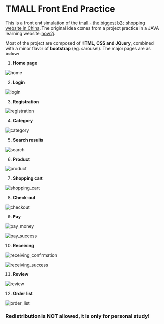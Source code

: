 # TMALL Front End Practice

This is a front end simulation of the [tmall - the biggest b2c shopping website in China](https://www.tmall.com). The original idea comes from a project practice in a JAVA learning website: [how2j](http://how2j.cn/).

Most of the project are composed of **HTML, CSS and JQuery**, combined with a minor flavor of **bootstrap** (eg. carousel). The major pages are as below:

1. **Home page**

![](img/snapshot/home.png "home")

2. **Login**

![](img/snapshot/login.png "login")

3. **Registration**

![](img/snapshot/register.png "registration")

4. **Category**

![](img/snapshot/category.png "category")

5. **Search results**

![](img/snapshot/search_result.png "search")

6. **Product**

![](img/snapshot/product_detail.png "product")

7. **Shopping cart**

![](img/snapshot/shopping_cart.png "shopping_cart")

8. **Check-out**

![](img/snapshot/checkout.png "checkout")

9. **Pay**

![](img/snapshot/pay_money.png "pay_money")

![](img/snapshot/pay_success.png "pay_success")

10. **Receiving**

![](img/snapshot/receive_confirmation.png "receiving_confirmation")

![](img/snapshot/receive_success.png "receiving_success")

11. **Review**

![](img/snapshot/review.png "review")

12. **Order list**

![](img/snapshot/my_order_list.png "order_list")


### **Redistribution is NOT allowed, it is only for personal study!**
